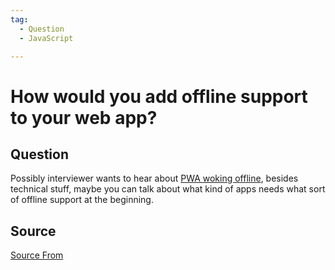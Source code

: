 ```yaml
---
tag:
  - Question
  - JavaScript

---
```

  
# How would you add offline support to your web app?

## Question
Possibly interviewer wants to hear about [PWA woking offline](https://developers.google.com/web/fundamentals/codelabs/offline), besides technical stuff, maybe you can talk about what kind of apps needs what sort of offline support at the beginning.




##  Source
[Source From](https://bigfrontend.dev/question/offline-support)

  